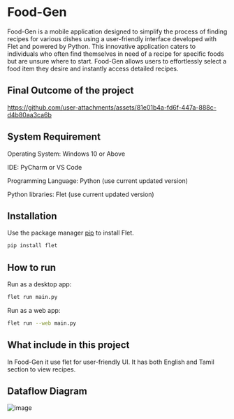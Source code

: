 # Food-Gen
Food-Gen is a mobile application designed to simplify the process of finding recipes for various dishes using a user-friendly interface developed with Flet and powered by Python. This innovative application caters to individuals who often find themselves in need of a recipe for specific foods but are unsure where to start. Food-Gen allows users to effortlessly select a food item they desire and instantly access detailed recipes.

## Final Outcome of the project

https://github.com/user-attachments/assets/81e01b4a-fd6f-447a-888c-d4b80aa3ca6b

## System Requirement

Operating System: Windows 10 or Above

IDE: PyCharm or VS Code

Programming Language: Python (use current updated version)

Python libraries: Flet (use current updated version)

## Installation

Use the package manager [pip](https://pip.pypa.io/en/stable/) to install Flet.

```bash
pip install flet
```

## How to run
Run as a desktop app:
```bash
flet run main.py
```
Run as a web app:
```bash
flet run --web main.py
```

## What include in this project

In Food-Gen it use flet for user-friendly UI. It has both English and Tamil section to view recipes.

## Dataflow Diagram
![image](https://github.com/user-attachments/assets/d9ca8cbd-1806-4071-a304-7a056312ca99)







